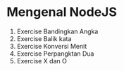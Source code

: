 # Mengenal NodeJS

1. Exercise Bandingkan Angka
2. Exercise Balik kata
3. Exercise Konversi Menit
4. Exercise Perpangktan Dua
5. Exercise X dan O
